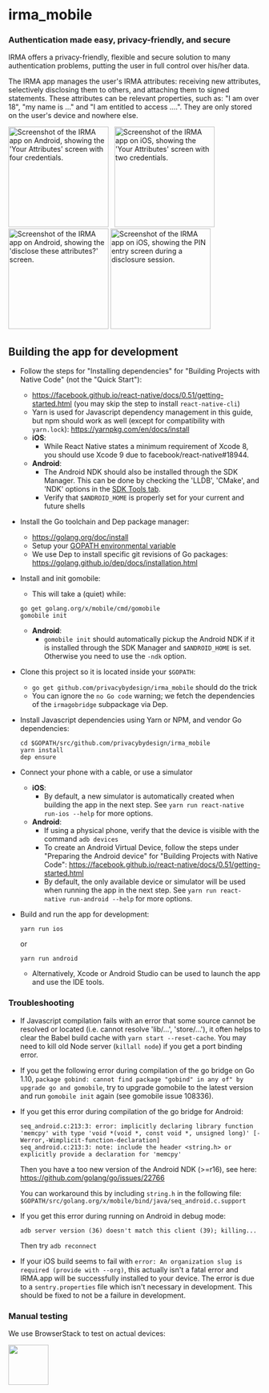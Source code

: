 irma_mobile
===========

### Authentication made easy, privacy-friendly, and secure

IRMA offers a privacy-friendly, flexible and secure solution to many authentication problems, putting the user in full control over his/her data.

The IRMA app manages the user's IRMA attributes: receiving new attributes, selectively disclosing them to others, and attaching them to signed statements. These attributes can be relevant properties, such as: "I am over 18", "my name is ..." and "I am entitled to access ....". They are only stored on the user's device and nowhere else.

<img src="https://credentials.github.io/images/irma_mobile/2-android.png" width="200" alt="Screenshot of the IRMA app on Android, showing the 'Your Attributes' screen with four credentials." /> &nbsp;
<img src="https://credentials.github.io/images/irma_mobile/1-ios.png" width="200" alt="Screenshot of the IRMA app on iOS, showing the 'Your Attributes' screen with two credentials." /> &nbsp;
<img src="https://credentials.github.io/images/irma_mobile/4-android.png" width="200" alt="Screenshot of the IRMA app on Android, showing the 'disclose these attributes?' screen." />
<img src="https://credentials.github.io/images/irma_mobile/3-ios.png" width="200" alt="Screenshot of the IRMA app on iOS, showing the PIN entry screen during a disclosure session." /> &nbsp;

## Building the app for development

- Follow the steps for "Installing dependencies" for "Building Projects with Native Code" (not the "Quick Start"):
    - https://facebook.github.io/react-native/docs/0.51/getting-started.html (you may skip the step to install `react-native-cli`)
    - Yarn is used for Javascript dependency management in this guide, but npm should work as well (except for compatibility with `yarn.lock`): https://yarnpkg.com/en/docs/install
    - **iOS**:
      - While React Native states a minimum requirement of Xcode 8, you should use Xcode 9 due to facebook/react-native#18944.
    - **Android**:
      - The Android NDK should also be installed through the SDK Manager. This can be done by checking the 'LLDB', 'CMake', and 'NDK' options in the [SDK Tools tab](https://developer.android.com/ndk/guides/index.html#download-ndk).
      - Verify that `$ANDROID_HOME` is properly set for your current and future shells
- Install the Go toolchain and Dep package manager:
    - https://golang.org/doc/install
    - Setup your [GOPATH environmental variable](https://github.com/golang/go/wiki/SettingGOPATH)
    - We use Dep to install specific git revisions of Go packages: https://golang.github.io/dep/docs/installation.html
- Install and init gomobile:
    - This will take a (quiet) while:
    ```
    go get golang.org/x/mobile/cmd/gomobile
    gomobile init
    ```
    - **Android**:
      - `gomobile init` should automatically pickup the Android NDK if it is installed through the SDK Manager and `$ANDROID_HOME` is set. Otherwise you need to use the `-ndk` option.
- Clone this project so it is located inside your `$GOPATH`:
    - `go get github.com/privacybydesign/irma_mobile` should do the trick
    - You can ignore the `no Go code` warning; we fetch the dependencies of the `irmagobridge` subpackage via Dep.
- Install Javascript dependencies using Yarn or NPM, and vendor Go dependencies:
    ```
    cd $GOPATH/src/github.com/privacybydesign/irma_mobile
    yarn install
    dep ensure
    ```
- Connect your phone with a cable, or use a simulator
    - **iOS**:
      - By default, a new simulator is automatically created when building the app in the next step. See `yarn run react-native run-ios --help` for more options.
    - **Android**:
      - If using a physical phone, verify that the device is visible with the command `adb devices`
      - To create an Android Virtual Device, follow the steps under "Preparing the Android device" for "Building Projects with Native Code": https://facebook.github.io/react-native/docs/0.51/getting-started.html
      - By default, the only available device or simulator will be used when running the app in the next step. See `yarn run react-native run-android --help` for more options.

- Build and run the app for development:
    ```
    yarn run ios
    ```
    or
    ```
    yarn run android
    ```
    - Alternatively, Xcode or Android Studio can be used to launch the app and use the IDE tools.

### Troubleshooting
- If Javascript compilation fails with an error that some source cannot be resolved or located (i.e. cannot resolve 'lib/...', 'store/...'), it often helps to clear the Babel build cache with `yarn start --reset-cache`. You may need to kill old Node server (`killall node`) if you get a port binding error.

- If you get the following error during compilation of the go bridge on Go 1.10, `package gobind: cannot find package "gobind" in any of" by upgrade go and gomobile`, try to upgrade gomobile to the latest version and run `gomobile init` again (see gomobile issue 108336).

- If you get this error during compilation of the go bridge for Android:

  ```
  seq_android.c:213:3: error: implicitly declaring library function 'memcpy' with type 'void *(void *, const void *, unsigned long)' [-Werror,-Wimplicit-function-declaration]
  seq_android.c:213:3: note: include the header <string.h> or explicitly provide a declaration for 'memcpy'
  ```

  Then you have a too new version of the Android NDK (>=r16), see here: https://github.com/golang/go/issues/22766

  You can workaround this by including `string.h` in the following file: `$GOPATH/src/golang.org/x/mobile/bind/java/seq_android.c.support`
- If you get this error during running on Android in debug mode:

  ```
  adb server version (36) doesn't match this client (39); killing...
  ```

  Then try `adb reconnect`

- If your iOS build seems to fail with `error: An organization slug is required (provide with --org)`, this actually isn't a fatal error and IRMA.app will be successfully installed to your device. The error is due to a `sentry.properties` file which isn't necessary in development. This should be fixed to not be a failure in development.

### Manual testing

We use BrowserStack to test on actual devices:

<a href="https://browserstack.com"><img src="https://www.browserstack.com/images/layout/browserstack-logo-600x315.png" height="80" /></a>
